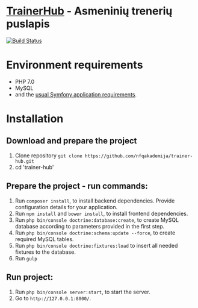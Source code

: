 [TrainerHub](http://trainershub.projektai.nfqakademija.lt/) - Asmeninių trenerių puslapis
===========
[![Build Status](https://travis-ci.org/nfqakademija/trainer-hub.svg?branch=master)](https://travis-ci.org/nfqakademija/trainer-hub)

# Environment requirements

* PHP 7.0
* MySQL
* and the [usual Symfony application requirements](http://symfony.com/doc/current/reference/requirements.html).

# Installation
## Download and prepare the project
1. Clone repository `git clone https://github.com/nfqakademija/trainer-hub.git`
2. cd 'trainer-hub'

## Prepare the project - run commands:
1. Run `composer install`, to install backend dependencies. Provide configuration details for your application.
2. Run `npm install` and `bower install`, to install frontend dependencies.
3. Run `php bin/console doctrine:database:create`, to create MySQL database according to parameters provided in the first step.
4. Run `php bin/console doctrine:schema:update --force`, to create required MySQL tables.
5. Run `php bin/console doctrine:fixtures:load` to insert all needed fixtures to the database.
6. Run `gulp` 

## Run project:
1. Run `php bin/console server:start`, to start the server.
2. Go to `http://127.0.0.1:8000/`.